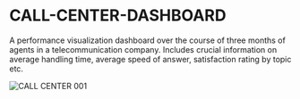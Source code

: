 # CALL-CENTER-DASHBOARD
A performance visualization dashboard over the course of three months of agents in a telecommunication company. Includes crucial information on average handling time, average speed of answer, satisfaction rating by topic etc.

![CALL CENTER 001](https://github.com/EjioguUgochukwu18/CALL-CENTER-DASHBOARD/assets/96904709/839e4c62-ede0-4be9-8137-6f4b3ebf6453)
